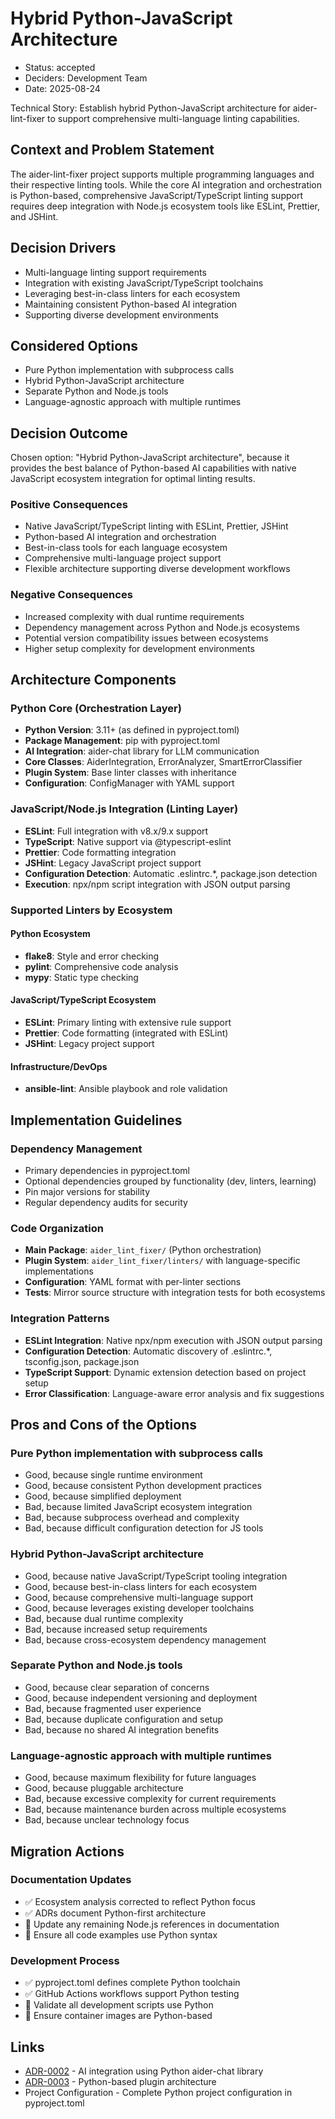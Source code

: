 # Hybrid Python-JavaScript Architecture

* Status: accepted
* Deciders: Development Team
* Date: 2025-08-24

Technical Story: Establish hybrid Python-JavaScript architecture for aider-lint-fixer to support comprehensive multi-language linting capabilities.

## Context and Problem Statement

The aider-lint-fixer project supports multiple programming languages and their respective linting tools. While the core AI integration and orchestration is Python-based, comprehensive JavaScript/TypeScript linting support requires deep integration with Node.js ecosystem tools like ESLint, Prettier, and JSHint.

## Decision Drivers

* Multi-language linting support requirements
* Integration with existing JavaScript/TypeScript toolchains
* Leveraging best-in-class linters for each ecosystem
* Maintaining consistent Python-based AI integration
* Supporting diverse development environments

## Considered Options

* Pure Python implementation with subprocess calls
* Hybrid Python-JavaScript architecture
* Separate Python and Node.js tools
* Language-agnostic approach with multiple runtimes

## Decision Outcome

Chosen option: "Hybrid Python-JavaScript architecture", because it provides the best balance of Python-based AI capabilities with native JavaScript ecosystem integration for optimal linting results.

### Positive Consequences

* Native JavaScript/TypeScript linting with ESLint, Prettier, JSHint
* Python-based AI integration and orchestration
* Best-in-class tools for each language ecosystem
* Comprehensive multi-language project support
* Flexible architecture supporting diverse development workflows

### Negative Consequences

* Increased complexity with dual runtime requirements
* Dependency management across Python and Node.js ecosystems
* Potential version compatibility issues between ecosystems
* Higher setup complexity for development environments

## Architecture Components

### Python Core (Orchestration Layer)
- **Python Version**: 3.11+ (as defined in pyproject.toml)
- **Package Management**: pip with pyproject.toml
- **AI Integration**: aider-chat library for LLM communication
- **Core Classes**: AiderIntegration, ErrorAnalyzer, SmartErrorClassifier
- **Plugin System**: Base linter classes with inheritance
- **Configuration**: ConfigManager with YAML support

### JavaScript/Node.js Integration (Linting Layer)
- **ESLint**: Full integration with v8.x/9.x support
- **TypeScript**: Native support via @typescript-eslint
- **Prettier**: Code formatting integration
- **JSHint**: Legacy JavaScript project support
- **Configuration Detection**: Automatic .eslintrc.*, package.json detection
- **Execution**: npx/npm script integration with JSON output parsing

### Supported Linters by Ecosystem

#### Python Ecosystem
- **flake8**: Style and error checking
- **pylint**: Comprehensive code analysis
- **mypy**: Static type checking

#### JavaScript/TypeScript Ecosystem  
- **ESLint**: Primary linting with extensive rule support
- **Prettier**: Code formatting (integrated with ESLint)
- **JSHint**: Legacy project support

#### Infrastructure/DevOps
- **ansible-lint**: Ansible playbook and role validation

## Implementation Guidelines

### Dependency Management
- Primary dependencies in pyproject.toml
- Optional dependencies grouped by functionality (dev, linters, learning)
- Pin major versions for stability
- Regular dependency audits for security

### Code Organization
- **Main Package**: `aider_lint_fixer/` (Python orchestration)
- **Plugin System**: `aider_lint_fixer/linters/` with language-specific implementations
- **Configuration**: YAML format with per-linter sections
- **Tests**: Mirror source structure with integration tests for both ecosystems

### Integration Patterns
- **ESLint Integration**: Native npx/npm execution with JSON output parsing
- **Configuration Detection**: Automatic discovery of .eslintrc.*, tsconfig.json, package.json
- **TypeScript Support**: Dynamic extension detection based on project setup
- **Error Classification**: Language-aware error analysis and fix suggestions

## Pros and Cons of the Options

### Pure Python implementation with subprocess calls

* Good, because single runtime environment
* Good, because consistent Python development practices
* Good, because simplified deployment
* Bad, because limited JavaScript ecosystem integration
* Bad, because subprocess overhead and complexity
* Bad, because difficult configuration detection for JS tools

### Hybrid Python-JavaScript architecture

* Good, because native JavaScript/TypeScript tooling integration
* Good, because best-in-class linters for each ecosystem
* Good, because comprehensive multi-language support
* Good, because leverages existing developer toolchains
* Bad, because dual runtime complexity
* Bad, because increased setup requirements
* Bad, because cross-ecosystem dependency management

### Separate Python and Node.js tools

* Good, because clear separation of concerns
* Good, because independent versioning and deployment
* Bad, because fragmented user experience
* Bad, because duplicate configuration and setup
* Bad, because no shared AI integration benefits

### Language-agnostic approach with multiple runtimes

* Good, because maximum flexibility for future languages
* Good, because pluggable architecture
* Bad, because excessive complexity for current requirements
* Bad, because maintenance burden across multiple ecosystems
* Bad, because unclear technology focus

## Migration Actions

### Documentation Updates
- ✅ Ecosystem analysis corrected to reflect Python focus
- ✅ ADRs document Python-first architecture
- 🔄 Update any remaining Node.js references in documentation
- 🔄 Ensure all code examples use Python syntax

### Development Process
- ✅ pyproject.toml defines complete Python toolchain
- ✅ GitHub Actions workflows support Python testing
- 🔄 Validate all development scripts use Python
- 🔄 Ensure container images are Python-based

## Links

* [ADR-0002](0002-ai-integration-architecture.md) - AI integration using Python aider-chat library
* [ADR-0003](0003-modular-plugin-system.md) - Python-based plugin architecture
* Project Configuration - Complete Python project configuration in pyproject.toml
